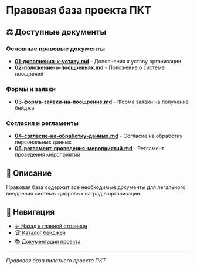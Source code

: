 ﻿# Правовая база проекта ПКТ

## ⚖️ Доступные документы

### Основные правовые документы
- **[01-дополнения-к-уставу.md](01-дополнения-к-уставу.md)** - Дополнения к уставу организации
- **[02-положение-о-поощрениях.md](02-положение-о-поощрениях.md)** - Положение о системе поощрений

### Формы и заявки
- **[03-форма-заявки-на-поощрение.md](03-форма-заявки-на-поощрение.md)** - Форма заявки на получение бейджа

### Согласия и регламенты
- **[04-согласие-на-обработку-данных.md](04-согласие-на-обработку-данных.md)** - Согласие на обработку персональных данных
- **[05-регламент-проведения-мероприятий.md](05-регламент-проведения-мероприятий.md)** - Регламент проведения мероприятий

## 🎯 Описание

Правовая база содержит все необходимые документы для легального внедрения системы цифровых наград в организации.

## 🔗 Навигация

- [← Назад к главной странице](../README.md)
- [🏆 Каталог бейджей](../badges/)
- [📚 Документация проекта](../документы/)

---

*Правовая база пилотного проекта ПКТ*

